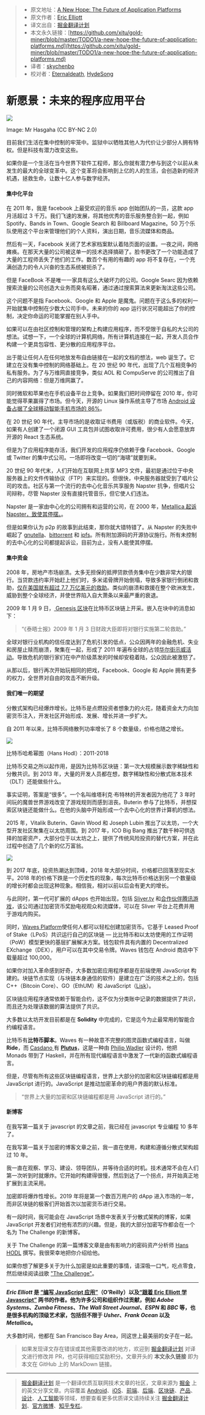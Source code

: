 > * 原文地址：[A New Hope: The Future of Application Platforms](https://medium.com/javascript-scene/a-new-hope-e2021fce7c7b)
> * 原文作者：[Eric Elliott](https://medium.com/@_ericelliott?source=post_header_lockup)
> * 译文出自：[掘金翻译计划](https://github.com/xitu/gold-miner)
> * 本文永久链接：[https://github.com/xitu/gold-miner/blob/master/TODO1/a-new-hope-the-future-of-application-platforms.md](https://github.com/xitu/gold-miner/blob/master/TODO1/a-new-hope-the-future-of-application-platforms.md)
> * 译者：[skychenbo](https://github.com/skychenbo)
> * 校对者：[Eternaldeath](https://github.com/Eternaldeath), [HydeSong](https://github.com/HydeSong)

# 新愿景：未来的程序应用平台

![](https://user-gold-cdn.xitu.io/2019/1/16/1685717c82f2a645?w=2000&h=1125&f=jpeg&s=413061)

Image: Mr Hasgaha (CC BY-NC 2.0)

目前我们生活在集中控制的牢笼中。监狱中以牺牲其他人为代价让少部分人拥有特权。但是科技有潜力改变这些。

如果你是一个生活在当今世界下软件工程师，那么你就有潜力参与到这个以前从未发生的最大的全球变革中。这个变革将会影响到上亿的人的生活，会创造新的经济机遇，拯救生命，让数十亿人参与数字经济。

#### 集中化平台

在 2011 年，我是 facebook 上最受欢迎的音乐 app 创始团队的一员，这款 app 月活超过 3 千万。我们飞速的发展，将其他优秀的音乐服务整合到一起，例如 Spotify、Bands in Town、Google Search 和 Billboard Magazine。50 万个乐队使用这个平台来管理他们的个人资料，演出日期，音乐流媒体和商品。

然后有一天，Facebook 关闭了艺术家档案默认着陆页面的设置。一夜之间，网络瘫痪。在那天大量的公司被这单一的技术选择搞砸了。脸书更改了一个功能造成了大量的工程师丢失了他们的工作。数百个有用的有趣的 app 将不复存在，一个充满创造力的令人兴奋的生态系统被扼杀了。

但是 FaceBook 不是唯一一家具有这么大破坏力的公司。Google Searc 因为依赖搜索流量的公司创造大业务而臭名昭著，通过通过搜索算法来更新淘汰这些公司。

这个问题不是指 Facebook、Google 和 Apple 是魔鬼。问题在于这么多的权利一开始就集中控制在少数大公司手中。未来的你的 app 运行状况可能超出了你的控制，决定你命运的可能掌握在别人手中。

如果可以在由社区控制和管理的架构上构建应用程序，而不受限于自私的大公司的想法。试想一下，一个全球的计算机网络，所有计算机连接在一起，开发人员合作构建一个更具包容性、更分散的应用程序平台。

出于能让任何人在任何地放发布自由链接在一起的文档的想法，web 诞生了。它建立在没有集中控制的网络基础上。在 20 世纪 90 年代，出现了几个互相竞争的私有服务。为了与万维网直接竞争，类似 AOL 和 CompuServe 的公司推出了自己的内容网络：但是万维网赢了。

同时微软和苹果也在手机设备平台上竞争。如果我们把时间停留在 2010 年，你可能觉得苹果赢得了市场。但今天，开源的 Linux 操作系统主导了市场 [Android 设备占据了全球移动智能手机市场的 86%](https://www.statista.com/statistics/236027/global-smartphone-os-market-share-of-android/)。

在 20 世纪 90 年代，主导市场的是收取证书费用（或版税）的商业软件。今天，如果有人创建了一个闭源 GUI 工具包并试图收取许可费用，很少有人会愿意放弃开源的 React 生态系统。

但是为了应用程序能存活，我们开发的应用程序仍依赖于像 Facebook、Google 或 Twitter 的集中式公司。一场即将改变一切的“海啸”就要到来。

20 世纪 90 年代末，人们开始在互联网上共享 MP3 文件，最初是通过位于中央服务器上的文件传输协议（FTP）来实现的。但很快，中央服务器就受到了唱片公司的攻击。社区与第一个流行的去中心化音乐共享服务 Napster 抗争，但唱片公司辩称，尽管 Napster 没有直接托管音乐，但它使人们违法。

Napster 是一家由中心化的公司拥有和运营的公司，在 2000 年，[Metallica 起诉 Napster，致使其停摆。](https://en.wikipedia.org/wiki/Metallica_v._Napster,_Inc.)。

但是如果你认为 p2p 的故事到此结束，那你就大错特错了。从 Napster 的失败中崛起了 [gnutella](https://en.wikipedia.org/wiki/Gnutella)、[bittorrent](https://en.wikipedia.org/wiki/BitTorrent) 和 [ipfs](https://en.wikipedia.org/wiki/InterPlanetary_File_System)。所有附加源码的开源协议施行。所有未控制的去中心化的公司都提起诉讼，目前为止，没有人能使其停摆。

#### 集中资金

2008 年，房地产市场崩溃。太多无担保的抵押贷款债务集中在少数非常大的银行。当贷款违约率开始赶上他们时，多米诺骨牌开始倒塌，导致多家银行倒闭和救助，[仅在美国就有超过 7.7 万亿美元的救助](https://en.wikipedia.org/wiki/Emergency_Economic_Stabilization_Act_of_2008)。类似的崩溃和救援在整个欧洲发生，威胁到整个全球经济，并使世界陷入自大萧条以来最严重的衰退。

2009 年 1 月 9 日，[ Genesis 区块](https://en.bitcoin.it/wiki/Genesis_block)在比特币区块链上开采。嵌入在块中的消息如下：

> “《泰晤士报》2009 年 1 月 3 日财政大臣即将对银行实施第二轮救助。”

全球对银行业机构的信任度达到了危机引发的低点，公众因两年的金融危机、失业和房屋止赎而崩溃，聚集在一起，形成了 2011 年遍布全球的占领[华尔街示威活动](https://en.wikipedia.org/wiki/Occupy_Wall_Street)。导致危机的银行家们在中产阶级蒸发的时候却安稳着陆，公众因此被激怒了。

从那以后，银行再次开始玩相同的把戏，Facebook、Google 和 Apple 拥有更多的权力，全世界对自由的攻击不断升级。

#### 我们唯一的期望

分散式架构已经爆炸增长。比特币是点燃投资者想象力的火花，随着资金大力向加密货币注入，开发社区开始形成、发展、增长并进一步扩大。 

自 2011 年以来，比特币网络散列功率增长了 8 个数量级，价格也随之增长。

![](https://user-gold-cdn.xitu.io/2019/1/16/16857171e13c9a26?w=700&h=450&f=png&s=17744)

比特币哈希幂图（Hans Hodl）：2011-2018

比特币交易之所以起作用，是因为比特币区块链：第一次大规模展示数字稀缺性和分散共识。到 2013 年，大量的开发人员都在想，数字稀缺性和分散式账本技术（DLT）还能做些什么。

事实证明，答案是“很多”。一个名叫维塔利克·布特林的开发者因为他花了 3 年时间玩的魔兽世界游戏改变了游戏规则而感到沮丧。Buterin 参与了比特币，并想探索区块链还能做什么。在他的头脑中开始形成一个去中心化的世界计算机的想法。

2015 年，Vitalik Buterin、Gavin Wood 和 Joseph Lubin 推出了以太坊，一个大型开发社区聚集在以太坊周围。到 2017 年，ICO Big Bang 推出了数千种可供选择的加密资产，大部分位于以太坊之上，提供了传统风险投资的替代方案，并在此过程中创造了几个新的亿万富翁。

![](https://user-gold-cdn.xitu.io/2019/1/16/16857171e6420e1a?w=672&h=433&f=png&s=117517)

到 2017 年底，投资热潮达到顶峰，2018 年大部分时间，价格都已回落至现实水平。2018 年的价格下跌是一个历史性的现象，每次比特币价格达到另一个数量级的增长时都会出现这种现象。相信我，相对以前以后会有更大的增长。

与此同时，第一代可扩展的 dApps 也开始出现，包括 [Sliver.tv](https://www.sliver.tv/) 和[合作伙伴腾讯游戏](https://www.ccn.com/tencent-games-forms-partnership-with-blockchain-esports-platform/)，该公司通过加密货币奖励电视观众和流媒体，可以在 Sliver 平台上花费并用于游戏内购买。

同时，[Waves Platform](https://wavesplatform.com/)使任何人都可以轻松创建加密货币。它基于 Leased Proof of Stake（LPoS）共识运行自己的区块链 — 比比特币和以太坊使用的工作证明（PoW）模型更快的基层扩展解决方案。钱包软件具有内置的 Decentralized EXchange（DEX），用户可以在其中交易令牌。Waves 钱包在 Android 商店中下载量超过 100,000。

如果你对加入革命感到好奇，大多数加密应用程序都是在前端使用 JavaScript 构建的。块链节点实现（与块链本身通信的软件）是建立在广泛的技术之上的，包括 C++（Bitcoin Core）、GO（EthUM）和 JavaScript（[Lisk](https://lisk.io/)）。

区块链应用程序通常依赖于智能合约，这不仅为分类账中记录的数据提供了共识，而且还为处理该数据的算法提供了共识。 

大多数以太坊开发目前都是在 **Solidity** 中完成的，它是迄今为止最常用的智能合约编程语言。

比特币有**比特币脚本**。Waves 有一种故意不完整的图灵函数式编程语言，叫做 **Ride**，而 [Casdano ](https://www.cardano.org/en/home/) 有 [**Plutus**](https://cardanodocs.com/technical/plutus/introduction/)，这是一种由 [Philip Wadler](https://en.wikipedia.org/wiki/Philip_Wadler) 设计的，他把 Monads 带到了 Haskell，并在所有现代编程语言中激发了一代新的函数式编程语言。 

但是，尽管有所有这些区块链编程语言，世界上大部分的加密和区块链编程都是用 JavaScript 进行的。JavaScript 是推动加密革命的用户界面的默认标准。

> “世界上大量的加密和区块链编程都是用 JavaScript 进行的。”

#### 新博客

在我写第一篇关于 javascript 的文章之前，我已经在 javascript 专业编程 10 多年了。

在我写第一篇关于加密的博客文章之前，我一直在使用，构建和遵循分散式架构超过 10 年。

我一直在观察、学习、建设、领导团队，并等待合适的时机。技术通常不会在人们第一次听到时就爆炸。它开始时构建得很慢，然后到达了一个拐点，并开始真正地扩展到主流采用。

加密即将爆炸性增长。2019 年将是第一个数百万用户的 dApp 进入市场的一年，而非区块链的极客们开始首次以加密货币进行交易。

有一段时间，我可能会在 JavaScript 场景中发表关于分散式架构的博客，如果 JavaScript 开发者们对他有浓烈的兴趣。但是，我的大部分加密写作都会在一个名为 The Challenge 的新博客。

关于 The Challenge 的第一篇博客文章是由有影响力的密码资产分析师 [Hans HODL](https://goo.gl/forms/cC5hJmo4h21NlqPE3) 撰写。我很荣幸地把你介绍给他。

如果你想了解更多关于为什么加密是如此重要的事情，请深吸一口气，吃点零食，然后继续阅读战歌 ["The Challenge"](https://medium.com/the-challenge/the-challenge-7d502f0dfc3c)。

* * *

**_Eric Elliott_ 是 [“编写 JavaScript 应用”](http://pjabook.com)（O’Reilly）以及[“跟着 Eric Elliott 学 Javascript”](http://ericelliottjs.com/product/lifetime-access-pass/) 两书的作者。他为许多公司和组织作过贡献，例如 *Adobe Systems*、*Zumba Fitness*、*The Wall Street Journal*、*ESPN* 和 *BBC* 等，也是很多机构的顶级艺术家，包括但不限于 *Usher*、*Frank Ocean* 以及 *Metallica*。**

大多数时间，他都在 San Francisco Bay Area，同这世上最美丽的女子在一起。

> 如果发现译文存在错误或其他需要改进的地方，欢迎到 [掘金翻译计划](https://github.com/xitu/gold-miner) 对译文进行修改并 PR，也可获得相应奖励积分。文章开头的 **本文永久链接** 即为本文在 GitHub 上的 MarkDown 链接。

---

> [掘金翻译计划](https://github.com/xitu/gold-miner) 是一个翻译优质互联网技术文章的社区，文章来源为 [掘金](https://juejin.im) 上的英文分享文章。内容覆盖 [Android](https://github.com/xitu/gold-miner#android)、[iOS](https://github.com/xitu/gold-miner#ios)、[前端](https://github.com/xitu/gold-miner#前端)、[后端](https://github.com/xitu/gold-miner#后端)、[区块链](https://github.com/xitu/gold-miner#区块链)、[产品](https://github.com/xitu/gold-miner#产品)、[设计](https://github.com/xitu/gold-miner#设计)、[人工智能](https://github.com/xitu/gold-miner#人工智能)等领域，想要查看更多优质译文请持续关注 [掘金翻译计划](https://github.com/xitu/gold-miner)、[官方微博](http://weibo.com/juejinfanyi)、[知乎专栏](https://zhuanlan.zhihu.com/juejinfanyi)。
